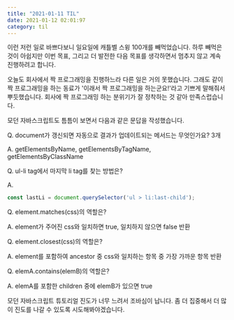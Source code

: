 ```yaml
---
title: "2021-01-11 TIL"
date: 2021-01-12 02:01:97
category: til
---
```


이런 저런 일로 바쁘다보니 일요일에 캐틀벨 스윙 100개를 빼먹었습니다. 하루 빼먹은 것이 아쉽지만 이번 목표, 그리고 더 발전한 다음 목표를 생각하면서 멈추지 않고 계속 진행하려고 합니다.

오늘도 회사에서 짝 프로그래밍을 진행하느라 다른 일은 거의 못했습니다. 그래도 같이 짝 프로그래밍을 하는 동료가 '이래서 짝 프로그래밍을 하는군요!'라고 기쁘게 말해줘서 뿌듯했습니다. 회사에 짝 프로그래밍 하는 분위기가 잘 정착하는 것 같아 만족스럽습니다.

모던 자바스크립트도 틈틈이 보면서 다음과 같은 문답을 작성했습니다.

Q. document가 갱신되면 자동으로 결과가 업데이트되는 메서드는 무엇인가요? 3개

A. getElementsByName, getElementsByTagName, getElementsByClassName

Q. ul-li tag에서 마지막 li tag를 찾는 방법은?

A.

```js
const lastLi = document.querySelector('ul > li:last-child');
```

Q.  element.matches(css)의 역할은?

A. element가 주어진 css와 일치하면 true, 일치하지 않으면 false 반환

Q. element.closest(css)의 역할은?

A. element를 포함하여 ancestor 중 css와 일치하는 항목 중 가장 가까운 항목 반환

Q. elemA.contains(elemB)의 역할은?

A. elemA를 포함한 children 중에 elemB가 있으면 true

모던 자바스크립트 튜토리얼 진도가 너무 느려서 조바심이 납니다. 좀 더 집중해서 더 많이 진도를 나갈 수 있도록 시도해봐야겠습니다.
